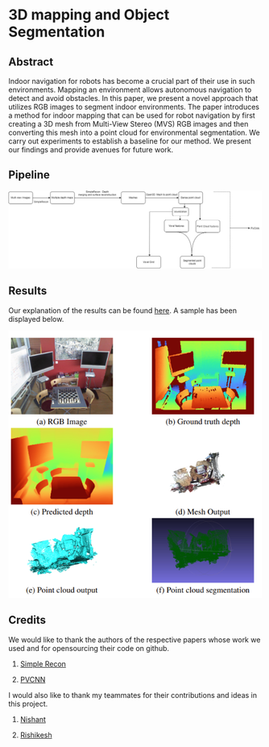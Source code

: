 # 3D mapping and Object Segmentation
## Abstract
Indoor navigation for robots has become a crucial part
of their use in such environments. Mapping an environment
allows autonomous navigation to detect and avoid obstacles. In this paper, we present a novel approach that utilizes RGB images to segment indoor environments. The paper introduces a method for indoor mapping that can be
used for robot navigation by first creating a 3D mesh from
Multi-View Stereo (MVS) RGB images and then converting
this mesh into a point cloud for environmental segmentation. We carry out experiments to establish a baseline for
our method. We present our findings and provide avenues
for future work.

## Pipeline

![Pipeline](./image/pipeline.jpg)

## Results
Our  explanation of the results can be found [here](./848f_final_report.pdf). A sample has been displayed below.

![Results](./image/image.png)


## Credits
We would like to thank the authors of the respective papers whose work we used and for opensourcing their code on github.

1. [Simple Recon](https://nianticlabs.github.io/simplerecon/)


2. [PVCNN](https://github.com/mit-han-lab/pvcnn/tree/master)

I would also like to thank my teammates for their contributions and ideas in this project.
1. [Nishant](https://github.com/nishantpandey4)

2. [Rishikesh](https://github.com/Rishikesh-Jadhav)